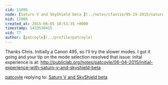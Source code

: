 ```yaml
---
cid: 11895
node: [Saturn V and SkyShield beta ](../notes/cfastie/05-29-2015/saturn-v-and-skyshield-beta)
nid: 11900
created_at: 2015-06-05 18:53:35 +0000
timestamp: 1433530415
uid: 77
author: [patcoyle](../profile/patcoyle)
---
```


Thanks Chris. Initially a Canon 495, so I'll try the slower modes. I got it going and your tip on the mode selection resolved that issue: inital experience is at:
http://publiclab.org/notes/patcoyle/06-04-2015/initial-experience-with-saturn-v-and-skyshield-beta

[patcoyle](../profile/patcoyle) replying to: [Saturn V and SkyShield beta ](../notes/cfastie/05-29-2015/saturn-v-and-skyshield-beta)

